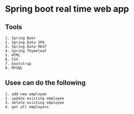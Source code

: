 # Spring boot real time web app

## Tools
    1. Spring Boot
    2. Spring Data JPA
    3. Spring Data REST
    4. Spring Thymeleaf
    5. HTML
    6. CSS
    7. bootstrap
    8. MYSQL
    
## Usee can do the following
    1. add new employee
    2. update existing employee
    3. delete existing employee
    4. get all employess
